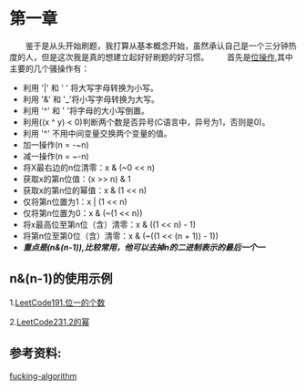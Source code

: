 # 第一章
&emsp;&emsp;鉴于是从头开始刷题，我打算从基本概念开始，虽然承认自己是一个三分钟热度的人，但是这次我是真的想建立起好好刷题的好习惯。
&emsp;&emsp;首先是[位操作](C/../../C/bits_OPeration.c),其中主要的几个骚操作有：
- 利用 '|' 和 ' ' 将大写字母转换为小写。
- 利用 '&' 和 '_'将小写字母转换为大写。
- 利用 '^' 和 ' '将字母的大小写倒置。
- 利用((x ^ y) < 0)判断两个数是否异号(C语言中，异号为1，否则是0)。
- 利用 '^' 不用中间变量交换两个变量的值。
- 加一操作(n = -~n)
- 减一操作(n = ~-n)
- 将X最右边的n位清零：x & (~0 << n)
- 获取x的第n位值：(x >> n) & 1
- 获取x的第n位的幂值：x & (1 << n)
- 仅将第n位置为1：x | (1 << n)
- 仅将第n位置为0：x & (~(1 << n))
- 将x最高位至第n位（含）清零：x & ((1 << n) - 1)
- 将第n位至第0位（含）清零：x & (~((1 << (n + 1)) - 1))
- ***重点是(n&(n-1)),比较常用，他可以去掉n的二进制表示的最后一个一***

## **n&(n-1)的使用示例**
1.[LeetCode191.位一的个数](./../C/191.c)

2.[LeetCode231.2的幂](./../C/231.c)

## 参考资料:

[fucking-algorithm](https://github.com/labuladong/fucking-algorithm)